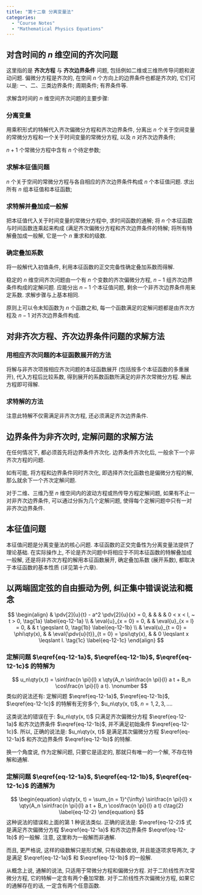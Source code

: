 ```yaml
---
title: "第十二章 分离变量法"
categories:
  - "Course Notes"
  - "Mathematical Physics Equations"
---
```


## 对含时间的 $n$ 维空间的齐次问题

这里指的是 **齐次方程** 与 **齐次边界条件** 问题, 包括例如二维或三维热传导问题和波动问题. 偏微分方程是齐次的, 在空间 $n$ 个方向上的边界条件也都是齐次的, 它们可以是: 一、二、三类边界条件; 周期条件; 有界条件等.

求解含时间的 $n$ 维空间齐次问题的主要步骤:

### 分离变量

用乘积形式的特解代入齐次偏微分方程和齐次边界条件, 分离出 $n$ 个关于空间变量的常微分方程和一个关于时间变量的常微分方程, 以及 $n$ 对齐次边界条件;

$n + 1$ 个常微分方程中含有 $n$ 个待定参数;

### 求解本征值问题

$n$ 个关于空间的常微分方程与各自相应的齐次边界条件构成 $n$ 个本征值问题. 求出所有 $n$ 组本征值和本征函数;

### 求特解并叠加成一般解

把本征值代入关于时间变量的常微分方程中, 求时间函数的通解; 将 $n$ 个本征函数与时间函数连乘起来构成 (满足齐次偏微分方程和齐次边界条件的特解; 将所有特解叠加成一般解, 它是一个 $n$ 重求和的级数.

### 确定叠加系数

将一般解代入初值条件, 利用本征函数的正交完备性确定叠加系数而得解.

稳定的 $n$ 维空间齐次问题由一个有 $n$ 个变数的齐次偏微分方程, $n - 1$ 组齐次边界条件构成的定解问题. 应能分出 $n - 1$ 个本征值问题, 剩余一个非齐次边界条件用来定系数. 求解步骤与上基本相同.

原则上可以令未知函数为 $n$ 个函数之和, 每一个函数满足的定解问题都是由齐次方程及 $n - 1$ 对齐次边界条件构成.

## 对非齐次方程、齐次边界条件问题的求解方法

### 用相应齐次问题的本征函数展开的方法

将解与非齐次项按相应齐次问题的本征函数展开 (包括按多个本征函数的多重展开), 代入方程后比较系数, 得到展开的系数函数所满足的非齐次常微分方程. 解此方程即可得解.

### 求特解的方法

注意此特解不仅需满足非齐次方程, 还必须满足齐次边界条件.

## 边界条件为非齐次时, 定解问题的求解方法

在任何情况下, 都必须首先将边界条件齐次化. 边界条件齐次化后, 一般余下一个非齐次方程的问题.

如有可能, 将方程和边界条件同时齐次化, 即选择齐次化函数也是偏微分方程的解, 那么就余下一个齐次定解问题.

对于二维、三维乃至 $n$ 维空间内的波动方程或热传导方程定解问题, 如果有不止一对非齐次边界条件, 可以通过分拆为几个定解问题, 使得每个定解问题中只有一对非齐次边界条件.

## 本征值问题

本征值问题是分离变量法的核心问题. 本征函数的正交完备性为分离变量法提供了理论基础. 在实际操作上, 不论是齐次问题中将相应于不同本征函数的特解叠加成一般解, 还是将非齐次方程的解用本征函数展开, 确定叠加系数 (展开系数), 都取决于本征函数的基本性质 (详见第十六章).

## 以两端固定弦的自由振动为例, 纠正集中错误说法和概念

$$
\begin{align}
   & \pdv[2]{u}{t} - a^2 \pdv[2]{u}{x} = 0, &  &                                          &  & 0 < x < l, ~ t > 0,
  \tag{1a} \label{eq-12-1a}                                                                                               \\
   & \eval{u}_{x = 0} = 0,                  &  & \eval{u}_{x = l} = 0,                    &  & t \geqslant 0,
  \tag{1b} \label{eq-12-1b}                                                                                               \\
   & \eval{u}_{t = 0} = \phi\qty(x),        &  & \eval{\pdv{u}{t}}_{t = 0} = \psi\qty(x), &  & 0 \leqslant x \leqslant l.
  \tag{1c} \label{eq-12-1c}
\end{align}
$$

### 定解问题 $\eqref{eq-12-1a}$, $\eqref{eq-12-1b}$, $\eqref{eq-12-1c}$ 的特解为

$$
u_n\qty(x,t) = \sin\frac{n \pi}{l} x \qty(A_n \sin\frac{n \pi}{l} a t + B_n \cos\frac{n \pi}{l} a t).
\nonumber
$$
类似的说法还有: 定解问题 $\eqref{eq-12-1a}$, $\eqref{eq-12-1b}$, $\eqref{eq-12-1c}$ 的特解有无穷多个, $u_n\qty(x, t)$, $n = 1, 2, 3, \dots$.

这类说法的错误在于: $u_n\qty(x, t)$ 只满足齐次偏微分方程 $\eqref{eq-12-1a}$ 和齐次边界条件 $\eqref{eq-12-1b}$, 并不满足初始条件 $\eqref{eq-12-1c}$. 所以, 正确的说法是: $u_n\qty(x, t)$ 是满足其次偏微分方程 $\eqref{eq-12-1a}$ 和齐次边界条件 $\eqref{eq-12-1b}$ 的特解.

换一个角度说, 作为定解问题, 只要它是适定的, 那就只有唯一的一个解, 不存在特解和通解.

### 定解问题 $\eqref{eq-12-1a}$, $\eqref{eq-12-1b}$, $\eqref{eq-12-1c}$ 的通解为

$$
\begin{equation}
  u\qty(x, t) = \sum_{n = 1}^{\infty} \sin\frac{n \pi}{l} x \qty(A_n \sin\frac{n \pi}{l} a t + B_n \cos\frac{n \pi}{l} a t)
  c\tag{2} \label{eq-12-2}
\end{equation}
$$
这种说法的错误和上面的第 1 种说法类似. 正确的说法是: $\eqref{eq-12-2}$ 式是满足齐次偏微分方程 $\eqref{eq-12-1a}$ 和齐次边界条件 $\eqref{eq-12-1b}$ 的一般解. 注意, 这里称为一般解而非通解.

而且, 更严格说, 这样的级数解只是形式解, 只有级数收敛, 并且能逐项求导两次, 才是满足 $\eqref{eq-12-1a}$ 和 $\eqref{eq-12-1b}$ 的一般解.

从概念上说, 通解的说法, 只适用于常微分方程和偏微分方程. 对于二阶线性齐次常微分方程, 它的特解一定含有两个叠加常数. 对于二阶线性齐次偏微分方程, 如果它的通解存在的话, 一定含有两个任意函数.